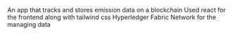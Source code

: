 An app that tracks and stores emission data on a blockchain
Used react for the frontend along with tailwind css
Hyperledger Fabric Network for the managing data
